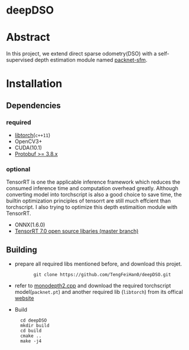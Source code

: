 # deepDSO

# Abstract
In this project, we extend direct sparse odometry(DSO) with a self-supervised depth estimation module named [packnet-sfm](https://github.com/TRI-ML/packnet-sfm). 

# Installation
## Dependencies
### required
- [libtorch](https://pytorch.org/get-started/locally/)(`c++11`)
- OpenCV3+
- CUDA(10.1)
- [Protobuf >= 3.8.x](https://github.com/google/protobuf/releases)
### optional
TensorRT is one the applicable inference framework which reduces the consumed inference time and computation overhead greatly. Although converting model into torchscript is also a good choice to save time, the builtin optimization principles of tensorrt are still much effcient than torchscript. I also trying to optimize this depth estimaition module with TensorRT.
- ONNX(1.6.0)
- [TensorRT 7.0 open source libaries (master branch)](https://github.com/NVIDIA/TensorRT/)

## Building
- prepare all required libs mentioned before, and download this projet.

             git clone https://github.com/TengFeiHan0/deepDSO.git 
- refer to [monodepth2.cpp](https://github.com/TengFeiHan0/monodepth2.cpp) and download the required torchscript model(`packnet.pt`) and another required lib (`libtorch`) from its offical [website](https://pytorch.org/get-started/locally/)
- Build

		cd deepDSO
		mkdir build
		cd build
		cmake ..
		make -j4
